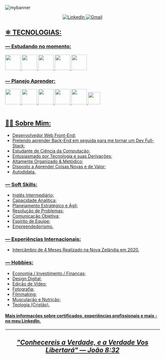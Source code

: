 ![mybanner](https://user-images.githubusercontent.com/95307858/182368380-548db1c5-deb1-48d2-81d3-eac30f4ce16c.jpg)

<p align=center>
	<a href="https://www.linkedin.com/in/edu-chaves">
		<img alt="LinkedIn" src="https://img.shields.io/badge/LinkedIn-0077B5?style=for-the-badge&logo=linkedin&logoColor=white"</a>
	<a href="mailto:henriqueduardo2002@gmail.com">
		<img alt="Gmail" src="https://img.shields.io/badge/Gmail-D14836?style=for-the-badge&logo=gmail&logoColor=white"</a>
</p>

## ⚛️ TECNOLOGIAS:

### — Estudando no momento:

<img src="https://cdn.jsdelivr.net/gh/devicons/devicon/icons/html5/html5-plain-wordmark.svg" width=50>
<img src="https://cdn.jsdelivr.net/gh/devicons/devicon/icons/css3/css3-plain-wordmark.svg" width=50>
<img src="https://cdn.jsdelivr.net/gh/devicons/devicon/icons/javascript/javascript-plain.svg" width=50>
<img src="https://cdn.jsdelivr.net/gh/devicons/devicon/icons/git/git-original.svg" width=50>
<img src="https://cdn.jsdelivr.net/gh/devicons/devicon/icons/python/python-original.svg" width=50>

### — Planejo Aprender:

<img src="https://cdn.jsdelivr.net/gh/devicons/devicon/icons/sass/sass-original.svg" width=50>
<img src="https://cdn.jsdelivr.net/gh/devicons/devicon/icons/bootstrap/bootstrap-plain-wordmark.svg" width=50>
<img src="https://cdn.jsdelivr.net/gh/devicons/devicon/icons/typescript/typescript-plain.svg" width=50>
<img src="https://cdn.jsdelivr.net/gh/devicons/devicon/icons/react/react-original-wordmark.svg" width=50>
<img src="https://res.cloudinary.com/startup-grind/image/upload/c_fill,dpr_2.0,f_auto,g_center,h_1080,q_100,w_1080/v1/gcs/platform-data-dsc/events/nextjs-boilerplate-logo.png" width=50>
<img src="https://cdn-icons-png.flaticon.com/512/463/463292.png" width=40><br>
<br>

## 👨‍💻 Sobre Mim:

+ Desenvolvedor Web Front-End;
+ Pretendo aprender Back-End em seguida para me tornar um Dev Full-Stack;
+ Estudante de Ciência da Computação;
+ Entusiasmado por Tecnologia e suas Derivações;
+ Altamente Organizado & Metódico;
+ Disposto a Aprender Coisas Novas e de Valor;
+ Autodidata.

### — Soft Skills:
+ Inglês Intermediário;
+ Capacidade Analítica;
+ Planejamento Estratégico e Ágil;
+ Resolução de Problemas;
+ Comunicação Objetiva;
+ Espírito de Equipe;
+ Empreendedorismo.

### — Experiências Internacionais:
+ Intercâmbio de 4 Meses Realizado na Nova Zelândia em 2020.

### — Hobbies:
+ Economia / Investimento / Finanças;
+ Design Digital;
+ Edição de Vídeo;
+ Fotografia;
+ Filmmaking;
+ Musculação e Nutrição;
+ Teologia (Cristão).

#### Mais informações sobre certificados, experiências profissionais e mais - no meu LinkedIn.
---
## <p align=center> <em>"Conhecereis a Verdade, e a Verdade Vos Libertará" — João 8:32</em> </p>
